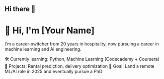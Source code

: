 ## Hi there 👋

<!--
**thechileandude/thechileandude** is a ✨ _special_ ✨ repository because its `README.md` (this file) appears on your GitHub profile.

Here are some ideas to get you started:

- 🔭 I’m currently working on ...
- 🌱 I’m currently learning ...
- 👯 I’m looking to collaborate on ...
- 🤔 I’m looking for help with ...
- 💬 Ask me about ...
- 📫 How to reach me: ...
- 😄 Pronouns: ...
- ⚡ Fun fact: ...
-->


# 👋 Hi, I'm [Your Name]
I'm a career-switcher from 20 years in hospitality, now pursuing a career in machine learning and AI engineering.

🛠 Currently learning: Python, Machine Learning (Codecademy + Coursera)
🔭 Projects: Rental prediction, delivery optimization
🎯 Goal: Land a remote ML/AI role in 2025 and eventually pursue a PhD
